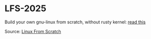 # LFS-2025
Build your own gnu-linux from scratch, without rusty kernel: [read this](./step-by-step.md)

Source: [Linux From Scratch](https://www.linuxfromscratch.org/)

